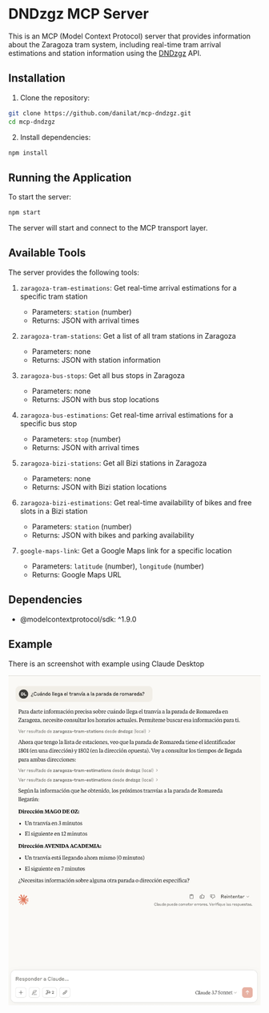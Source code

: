 # DNDzgz MCP Server

This is an MCP (Model Context Protocol) server that provides information about the Zaragoza tram system, including real-time tram arrival estimations and station information using the [DNDzgz](https://www.dndzgz.com/) API.

## Installation

1. Clone the repository:
```bash
git clone https://github.com/danilat/mcp-dndzgz.git
cd mcp-dndzgz
```

2. Install dependencies:
```bash
npm install
```

## Running the Application

To start the server:
```bash
npm start
```

The server will start and connect to the MCP transport layer.

## Available Tools

The server provides the following tools:

1. `zaragoza-tram-estimations`: Get real-time arrival estimations for a specific tram station
   - Parameters: `station` (number)
   - Returns: JSON with arrival times

2. `zaragoza-tram-stations`: Get a list of all tram stations in Zaragoza
   - Parameters: none
   - Returns: JSON with station information

3. `zaragoza-bus-stops`: Get all bus stops in Zaragoza
   - Parameters: none
   - Returns: JSON with bus stop locations

4. `zaragoza-bus-estimations`: Get real-time arrival estimations for a specific bus stop
   - Parameters: `stop` (number)
   - Returns: JSON with arrival times

5. `zaragoza-bizi-stations`: Get all Bizi stations in Zaragoza
   - Parameters: none
   - Returns: JSON with Bizi station locations

6. `zaragoza-bizi-estimations`: Get real-time availability of bikes and free slots in a Bizi station
   - Parameters: `station` (number)
   - Returns: JSON with bikes and parking availability

7. `google-maps-link`: Get a Google Maps link for a specific location
   - Parameters: `latitude` (number), `longitude` (number)
   - Returns: Google Maps URL

## Dependencies

- @modelcontextprotocol/sdk: ^1.9.0


## Example

There is an screenshot with example using Claude Desktop

![Screenshot of an example using Claude Desktop, asking in spanish to get the tram estimations for Romareda station](./docs/sample.png)